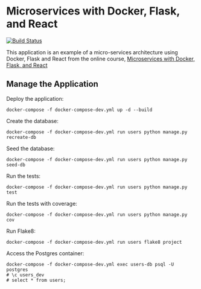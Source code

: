 # Microservices with Docker, Flask, and React

[![Build Status](https://travis-ci.com/rdempsey/testdriven-app.svg?branch=master)](https://travis-ci.com/rdempsey/testdriven-app)

This application is an example of a micro-services architecture using Docker, Flask and React from the online course, [Microservices with Docker, Flask, and React](https://testdriven.io/courses/microservices-with-docker-flask-and-react/)

## Manage the Application

Deploy the application:
```
docker-compose -f docker-compose-dev.yml up -d --build
```

Create the database:
```
docker-compose -f docker-compose-dev.yml run users python manage.py recreate-db
```

Seed the database:
```
docker-compose -f docker-compose-dev.yml run users python manage.py seed-db
```

Run the tests:
```
docker-compose -f docker-compose-dev.yml run users python manage.py test
```

Run the tests with coverage:
```
docker-compose -f docker-compose-dev.yml run users python manage.py cov
```

Run Flake8:
```
docker-compose -f docker-compose-dev.yml run users flake8 project
```

Access the Postgres container:
```
docker-compose -f docker-compose-dev.yml exec users-db psql -U postgres
# \c users_dev
# select * from users;
```